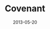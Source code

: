---
layout: music 
title: "Covenant"
series: "GoodSex"
date: 2013-05-20 
description: "Chuck Mingo talks about God's design for good sex. (This message contains adult content.)"
audio: "http://www.crossroads.net/players/media/hq/goodsex_01.mp3"
audio-duration: "53:18"
src: "http://www.crossroads.net/players/media/series/190x110_GoodSex.jpg"
---